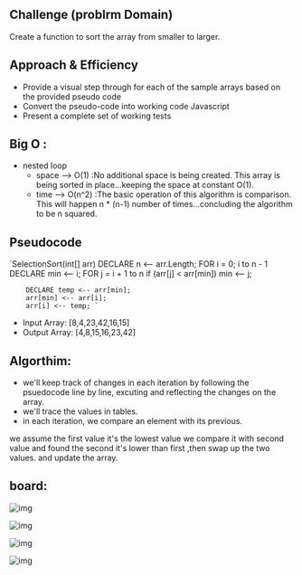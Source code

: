 

## Challenge (problrm Domain)
   
Create a function to sort the array from smaller to larger.


## Approach & Efficiency
* Provide a visual step through for each of the sample arrays based on the provided pseudo code
* Convert the pseudo-code into working code Javascript
* Present a complete set of working tests

## Big O :
- nested loop 
    - space --> O(1) :No additional space is being created. This array is being sorted in place…keeping the space at constant O(1).
    - time --> O(n^2) :The basic operation of this algorithm is comparison. This will happen n * (n-1) number of times…concluding the algorithm to be n squared.



## Pseudocode
`SelectionSort(int[] arr)
    DECLARE n <-- arr.Length;
    FOR i = 0; i to n - 1  
        DECLARE min <-- i;
        FOR j = i + 1 to n
            if (arr[j] < arr[min])
                min <-- j;

        DECLARE temp <-- arr[min];
        arr[min] <-- arr[i];
        arr[i] <-- temp; `

* Input Array: [8,4,23,42,16,15]
* Output Array: [4,8,15,16,23,42]


## Algorthim:
* we'll keep track of changes in each iteration by following the psuedocode line by line, excuting and reflecting the changes on the array.
* we'll trace the values in tables.
* in each iteration, we compare an element with its previous.

we assume the first value it's the lowest value we compare it with second value and found the second it's lower than first ,then swap up the two values.
and update the array.



## board:

![img](/assest/iteration1.jpg)

![img](../../assest/iteration2.jpg)

![img]('../iterartion3.jpg')

![img]('./assest/iteration4.jpg')
